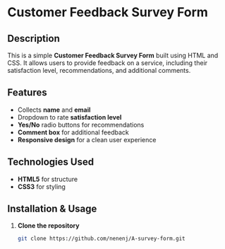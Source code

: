 # Customer Feedback Survey Form

## Description  
This is a simple **Customer Feedback Survey Form** built using HTML and CSS. It allows users to provide feedback on a service, including their satisfaction level, recommendations, and additional comments.

## Features  
- Collects **name** and **email**  
- Dropdown to rate **satisfaction level**  
- **Yes/No** radio buttons for recommendations  
- **Comment box** for additional feedback  
- **Responsive design** for a clean user experience  

## Technologies Used  
- **HTML5** for structure  
- **CSS3** for styling  


## Installation & Usage  
1. **Clone the repository**  
   ```bash
   git clone https://github.com/nenenj/A-survey-form.git
